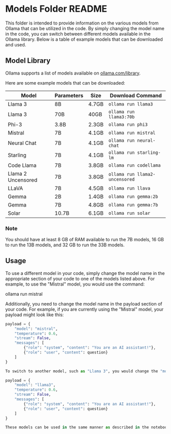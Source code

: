 # Models Folder README

This folder is intended to provide information on the various models from Ollama that can be utilized in the code. By simply changing the model name in the code, you can switch between different models available in the Ollama library. Below is a table of example models that can be downloaded and used.

## Model Library

Ollama supports a list of models available on [ollama.com/library](https://ollama.com/library).

Here are some example models that can be downloaded:

| Model                  | Parameters | Size  | Download Command                   |
|------------------------|------------|-------|------------------------------------|
| Llama 3                | 8B         | 4.7GB | `ollama run llama3`                |
| Llama 3                | 70B        | 40GB  | `ollama run llama3:70b`            |
| Phi-3                  | 3.8B       | 2.3GB | `ollama run phi3`                  |
| Mistral                | 7B         | 4.1GB | `ollama run mistral`               |
| Neural Chat            | 7B         | 4.1GB | `ollama run neural-chat`           |
| Starling               | 7B         | 4.1GB | `ollama run starling-lm`           |
| Code Llama             | 7B         | 3.8GB | `ollama run codellama`             |
| Llama 2 Uncensored     | 7B         | 3.8GB | `ollama run llama2-uncensored`     |
| LLaVA                  | 7B         | 4.5GB | `ollama run llava`                 |
| Gemma                  | 2B         | 1.4GB | `ollama run gemma:2b`              |
| Gemma                  | 7B         | 4.8GB | `ollama run gemma:7b`              |
| Solar                  | 10.7B      | 6.1GB | `ollama run solar`                 |

### Note
You should have at least 8 GB of RAM available to run the 7B models, 16 GB to run the 13B models, and 32 GB to run the 33B models.

## Usage

To use a different model in your code, simply change the model name in the appropriate section of your code to one of the models listed above. For example, to use the "Mistral" model, you would use the command:

ollama run mistral


Additionally, you need to change the model name in the payload section of your code. For example, if you are currently using the "Mistral" model, your payload might look like this:

```python
payload = {
    "model": "mistral",
    "temperature": 0.6,
    "stream": False,
    "messages": [
        {"role": "system", "content": "You are an AI assistant!"},
        {"role": "user", "content": question}
    ]
}

To switch to another model, such as "Llama 3", you would change the "model" value:

payload = {
    "model": "llama3",
    "temperature": 0.6,
    "stream": False,
    "messages": [
        {"role": "system", "content": "You are an AI assistant!"},
        {"role": "user", "content": question}
    ]
}

These models can be used in the same manner as described in the notebooks, allowing you to train, classify, and evaluate domain names with different model architectures and sizes.


